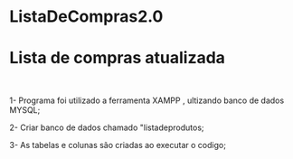 # ListaDeCompras2.0

<h1> Lista de compras atualizada </h1>
<br>
<p> 1- Programa foi utilizado a ferramenta XAMPP , ultizando banco de dados MYSQL;</p>
<p>2- Criar banco de dados chamado "listadeprodutos;</p>
<p>3- As tabelas e colunas são criadas ao executar o codigo;</p>
   
